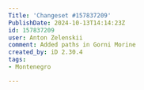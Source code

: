 ```yaml
---
Title: 'Changeset #157837209'
PublishDate: 2024-10-13T14:14:23Z
id: 157837209
user: Anton Zelenskii
comment: Added paths in Gorni Morine
created_by: iD 2.30.4
tags:
- Montenegro

---
```

